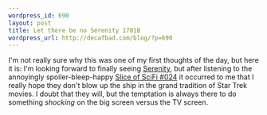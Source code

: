 ```yaml
--- 
wordpress_id: 690
layout: post
title: Let there be no Serenity 1701B
wordpress_url: http://decafbad.com/blog/?p=690
---
```

I'm not really sure why this was one of my first thoughts of the day, but here it is:  I'm looking forward to finally seeing [Serenity](http://www.serenitymovie.com), but after listening to the annoyingly spoiler-bleep-happy [Slice of SciFi #024](http://www.sliceofscifi.com/archives/slice_of_sci-fi_024.html) it occurred to me that I really hope they don't blow up the ship in the grand tradition of Star Trek movies.  I doubt that they will, but the temptation is always there to do something *shocking* on the big screen versus the TV screen.
